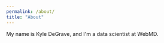 ```yaml
---
permalink: /about/
title: "About"
---
```


My name is Kyle DeGrave, and I'm a data scientist at WebMD.
